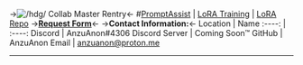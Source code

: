 ->![/hdg/ Collab Master Rentry](https://s8d1.turboimg.net/sp/24df616852305c729f8bc2926845dd2b/Collaboration_Edition_Master0.5x.png?11361)<-
 #[PromptAssist](https://rentry.org/hdgpromptassist) | [LoRA Training](https://rentry.org/lora_train) | [LoRA Repo](https://rentry.org/hdglorarepo)
->**[Request Form](https://forms.gle/SDxiUd2DdaUYFYH96)**<-
->**Contact Information:**<-
Location | Name
:----: | :----:
Discord   | AnzuAnon#4306
Discord Server | Coming Soon™️
GitHub   | AnzuAnon
Email | anzuanon@proton.me

***